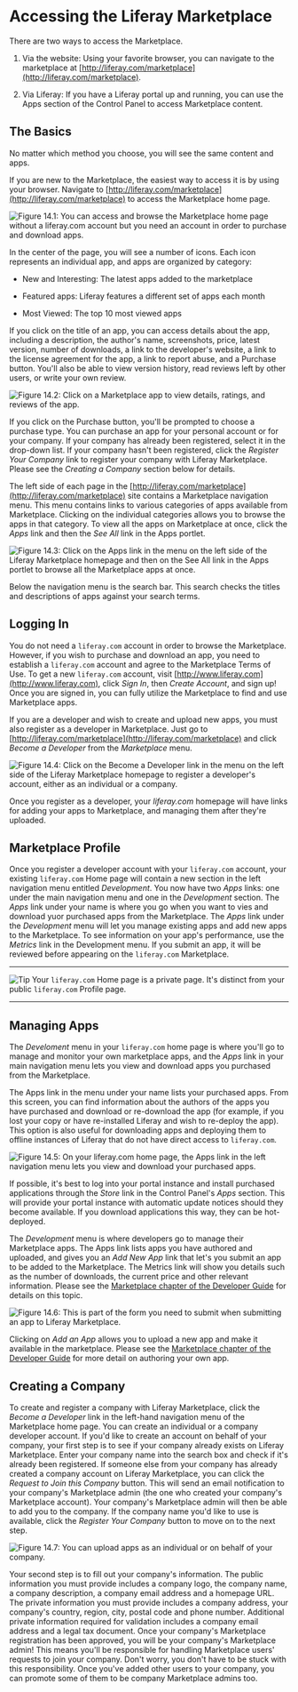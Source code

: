 # Accessing the Liferay Marketplace

There are two ways to access the Marketplace.

1. Via the website: Using your favorite browser, you can navigate to the
   marketplace at
   [http://liferay.com/marketplace](http://liferay.com/marketplace).

2. Via Liferay: If you have a Liferay portal up and running, you can use the
   Apps section of the Control Panel to access Marketplace content.

## The Basics

No matter which method you choose, you will see the same content and apps.
 
If you are new to the Marketplace, the easiest way to access it is by using your
browser. Navigate to
[http://liferay.com/marketplace](http://liferay.com/marketplace) to access the
Marketplace home page.

![Figure 14.1: You can access and browse the Marketplace home page without a `liferay.com` account but you need an account in order to purchase and download apps.](../../images/marketplace-homepage.png) 
 
In the center of the page, you will see a number of icons. Each icon represents
an individual app, and apps are organized by category:

* New and Interesting: The latest apps added to the marketplace

* Featured apps: Liferay features a different set of apps each month

* Most Viewed: The top 10 most viewed apps

If you click on the title of an app, you can access details about the app,
including a description, the author's name, screenshots, price, latest version,
number of downloads, a link to the developer's website, a link to the license
agreement for the app, a link to report abuse, and a Purchase button. You'll
also be able to view version history, read reviews left by other users, or write
your own review. 

![Figure 14.2: Click on a Marketplace app to view details, ratings, and reviews of the app.](../../images/marketplace-app-details.png) 

If you click on the Purchase button, you'll be prompted to choose a purchase
type. You can purchase an app for your personal account or for your company. If
your company has already been registered, select it in the drop-down list. If
your company hasn't been registered, click the *Register Your Company* link to
register your company with Liferay Marketplace. Please see the *Creating a
Company* section below for details.
 
The left side of each page in the
[http://liferay.com/marketplace](http://liferay.com/marketplace) site contains a
Marketplace navigation menu. This menu contains links to various categories of
apps available from Marketplace. Clicking on the individual categories allows
you to browse the apps in that category. To view all the apps on Marketplace at
once, click the *Apps* link and then the *See All* link in the Apps portlet.

![Figure 14.3: Click on the *Apps* link in the menu on the left side of the Liferay Marketplace homepage and then on the *See All* link in the Apps portlet to browse all the Marketplace apps at once.](../../images/marketplace-browsing-apps.png) 

Below the navigation menu is the search bar. This search checks the titles and
descriptions of apps against your search terms.

## Logging In

You do not need a `liferay.com` account in order to browse the Marketplace.
However, if you wish to purchase and download an app, you need to establish a
`liferay.com` account and agree to the Marketplace Terms of Use. To get a new
`liferay.com` account, visit [http://www.liferay.com](http://www.liferay.com),
click *Sign In*, then *Create Account*, and sign up! Once you are signed in,
you can fully utilize the Marketplace to find and use Marketplace apps.

If you are a developer and wish to create and upload new apps, you must also
register as a developer in Marketplace. Just go to
[http://liferay.com/marketplace](http://liferay.com/marketplace) and click
*Become a Developer* from the *Marketplace* menu.
 
![Figure 14.4: Click on the *Become a Developer* link in the menu on the left side of the Liferay Marketplace homepage to register a developer's account, either as an individual or a company.](../../images/marketplace-registration.png) 

Once you register as a developer, your *liferay.com* homepage will
have links for adding your apps to Marketplace, and managing them after they're
uploaded. 

## Marketplace Profile

Once you register a developer account with your `liferay.com` account, your
existing `liferay.com` Home page will contain a new section in the left
navigation menu entitled *Development*. You now have two *Apps* links: one under
the main navigation menu and one in the *Development* section. The *Apps* link
under your name is where you go when you want to vies and download yuor
purchased apps from the Marketplace. The *Apps* link under the *Development*
menu will let you manage existing apps and add new apps to the Marketplace. To
see information on your app's performance, use the *Metrics* link in the
Development menu. If you submit an app, it will be reviewed before appearing on
the `liferay.com` Marketplace.

---

 ![Tip](../../images/01-tip.png) Your `liferay.com` Home page is a private page.
 It's distinct from your public `liferay.com` Profile page.

---

## Managing Apps

The *Develoment* menu in your `liferay.com` home page is where you'll go to
manage and monitor your own marketplace apps, and the *Apps* link in your main
navigation menu lets you view and download apps you purchased from the
Marketplace.

The Apps link in the menu under your name lists your purchased apps.  From this
screen, you can find information about the authors of the apps you have
purchased and download or re-download the app (for example, if you lost your
copy or have re-installed Liferay and wish to re-deploy the app).  This option
is also useful for downloading apps and deploying them to offline instances of
Liferay that do not have direct access to `liferay.com`.

![Figure 14.5: On your `liferay.com` home page, the *Apps* link in the left navigation menu lets you view and download your purchased apps.](../../images/marketplace-purchased-apps.png)

If possible, it's best to log into your portal instance and install purchased
applications through the *Store* link in the Control Panel's *Apps* section.
This will provide your portal instance with automatic update notices should
they become available. If you download applications this way, they can be
hot-deployed.
 
The *Development* menu is where developers go to manage their Marketplace apps.
The Apps link lists apps you have authored and uploaded, and gives you an *Add
New App* link that let's you submit an app to be added to the Marketplace. The
Metrics link will show you details such as the number of downloads, the current
price and other relevant information. Please see the 
[Marketplace chapter of the Developer Guide](https://www.liferay.com/documentation/liferay-portal/6.2/development/-/ai/liferay-marketplace-liferay-portal-6-2-dev-guide-11-en) 
for details on this topic.
 
![Figure 14.6: This is part of the form you need to submit when submitting an app to Liferay Marketplace.](../../images/marketplace-upload-app.png)
 
Clicking on *Add an App* allows you to upload a new app and make it available in
the marketplace. Please see the [Marketplace chapter of the Developer Guide](https://www.liferay.com/documentation/liferay-portal/6.2/development/-/ai/liferay-marketplace-liferay-portal-6-2-dev-guide-11-en) 
for more detail on authoring your own app.

## Creating a Company

To create and register a company with Liferay Marketplace, click the *Become a
Developer* link in the left-hand navigation menu of the Marketplace home page.
You can create an individual or a company developer account. If you'd like to
create an account on behalf of your company, your first step is to see if your
company already exists on Liferay Marketplace. Enter your company name into the
search box and check if it's already been registered. If someone else from your
company has already created a company account on Liferay Marketplace, you can
click the *Request to Join this Company* button. This will send an email
notification to your company's Marketplace admin (the one who created your
company's Marketplace account). Your company's Marketplace admin will then be
able to add you to the company. If the company name you'd like to use is
available, click the *Register Your Company* button to move on to the next step. 

![Figure 14.7: You can upload apps as an individual or on behalf of your company.](../../images/marketplace-creating-new-company.png)

Your second step is to fill out your company's information. The public
information you must provide includes a company logo, the company name, a
company description, a company email address and a homepage URL. The private
information you must provide includes a company address, your company's country,
region, city, postal code and phone number. Additional private information
required for validation includes a company email address and a legal tax
document. Once your company's Marketplace registration has been approved, you
will be your company's Marketplace admin! This means you'll be responsible for
handling Marketplace users' requests to join your company. Don't worry, you
don't have to be stuck with this responsibility. Once you've added other users
to your company, you can promote some of them to be company Marketplace admins
too.
